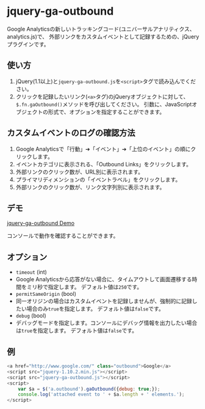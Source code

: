 # jquery-ga-outbound

Google Analyticsの新しいトラッキングコード(ユニバーサルアナリティクス、analytics.js)で、
外部リンクをカスタムイベントとして記録するための、jQueryプラグインです。

## 使い方

1. jQuery(1.1以上)と`jquery-ga-outbound.js`を`<script>`タグで読み込んでください。
1. クリックを記録したいリンク(`<a>`タグ)のjQueryオブジェクトに対して、`$.fn.gaOutbound()`メソッドを呼び出してください。
引数に、JavaScriptオブジェクトの形式で、オプションを指定することができます。

## カスタムイベントのログの確認方法

1. Google Analyticsで「行動」➔「イベント」➔「上位のイベント」の順にクリックします。
1. イベントカテゴリに表示される、「Outbound Links」をクリックします。
1. 外部リンクのクリック数が、URL別に表示されます。
1. プライマリディメンションの「イベントラベル」をクリックします。
1. 外部リンクのクリック数が、リンク文字列別に表示されます。

## デモ

[jquery-ga-outbound Demo](http://rotsuya.github.io/jquery-ga-outbound)

コンソールで動作を確認することができます。

## オプション

* `timeout` (int)
 * Google Analyticsから応答がない場合に、タイムアウトして画面遷移する時間をミリ秒で指定します。
デフォルト値は`250`です。
* `permitSameOrigin` (bool)
 * 同一オリジンの場合はカスタムイベントを記録しませんが、強制的に記録したい場合のみ`true`を指定します。
デフォルト値は`false`です。
* `debug` (bool)
 * デバッグモードを指定します。コンソールにデバッグ情報を出力したい場合は`true`を指定します。
デフォルト値は`false`です。

## 例

```javascript
<a href="http://www.google.com/" class="outbound">Google</a>
<script src="jquery-1.10.2.min.js"></script>
<script src="jquery-ga-outbound.js"></script>
<script>
    var $a = $('a.outbound').gaOutbound({debug: true;});
    console.log('attached event to ' + $a.length + ' elements.');
</script>
```